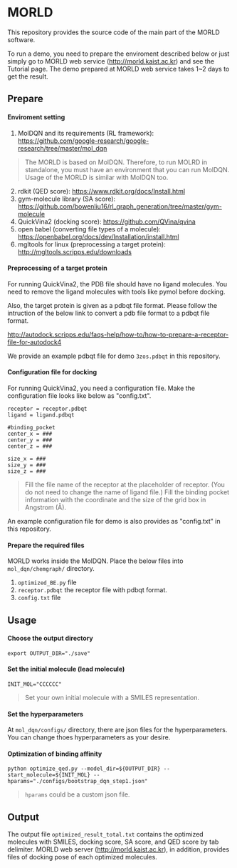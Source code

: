 # MORLD

This repository provides the source code of the main part of the MORLD software.

To run a demo, you need to prepare the enviroment described below or just simply go to MORLD web service (http://morld.kaist.ac.kr) and see the Tutorial page. The demo prepared at MORLD web service takes 1~2 days to get the result.

## Prepare

#### Enviroment setting
1. MolDQN and its requirements (RL framework): 
https://github.com/google-research/google-research/tree/master/mol_dqn

>The MORLD is based on MolDQN. 
Therefore, to run MOLRD in standalone, you must have an environment that you can run MolDQN.
Usage of the MORLD is similar with MolDQN too. 


2. rdkit (QED score): https://www.rdkit.org/docs/Install.html
3. gym-molecule library (SA score): https://github.com/bowenliu16/rl_graph_generation/tree/master/gym-molecule
4. QuickVina2 (docking score): https://github.com/QVina/qvina
5. open babel (converting file types of a molecule): https://openbabel.org/docs/dev/Installation/install.html
6. mgltools for linux (preprocessing a target protein): http://mgltools.scripps.edu/downloads


#### Preprocessing of a target protein


For running QuickVina2, the PDB file should have no ligand molecules.
You need to remove the ligand molecules with tools like pymol before docking.

Also, the target protein is given as a pdbqt file format.
Please follow the intruction of the below link to convert a pdb file format to a pdbqt file format.

http://autodock.scripps.edu/faqs-help/how-to/how-to-prepare-a-receptor-file-for-autodock4

We provide an example pdbqt file for demo ```3zos.pdbqt``` in this repository. 

#### Configuration file for docking
For running QuickVina2, you need a configuration file.
Make the configuration file looks like below as "config.txt". 
<pre><code>receptor = receptor.pdbqt
ligand = ligand.pdbqt

#binding_pocket
center_x = ###
center_y = ###
center_z = ###

size_x = ###
size_y = ###
size_z = ###
</code></pre>

>Fill the file name of the receptor at the placeholder of receptor. (You do not need to change the name of ligand file.)
Fill the binding pocket information with the coordinate and the size of the grid box in Angstrom (Å). 

An example configuration file for demo is also provides as "config.txt" in this repository.

#### Prepare the required files
MORLD works inside the MolDQN. 
Place the below files into ```mol_dqn/chemgraph/``` directory.
1. ```optimized_BE.py``` file
2. ```receptor.pdbqt``` the receptor file with pdbqt format.
3. ```config.txt``` file

## Usage
#### Choose the output directory
<pre><code>export OUTPUT_DIR="./save"</code></pre>

#### Set the initial molecule (lead molecule)
<pre><code>INIT_MOL="CCCCCC"</code></pre>
> Set your own initial molecule with a SMILES representation.

#### Set the hyperparameters
At ```mol_dqn/configs/``` directory, there are json files for the hyperparameters.
You can change thoes hyperparameters as your desire. 

#### Optimization of binding affinity
<pre><code>python optimize_qed.py --model_dir=${OUTPUT_DIR} --start_molecule=${INIT_MOL} --hparams="./configs/bootstrap_dqn_step1.json"</code></pre>
> ```hparams``` could be a custom json file.

## Output
The output file ```optimized_result_total.txt``` contains the optimized molecules with SMILES, docking score, SA score, and QED score by tab delimiter.
MORLD web server (http://morld.kaist.ac.kr), in addition, provides files of docking pose of each optimized molecules. 

